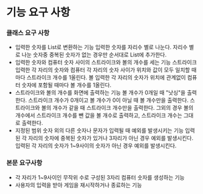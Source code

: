 # 기능 요구 사항

### 클래스 요구 사항
* 입력한 숫자를 List로 변환하는 기능
    입력한 숫자를 자리수 별로 나눈다.
    자리수 별로 나눈 숫자중 중복된 숫자가 없는 경우만 순서대로 List에 추가한다.
* 입력한 숫자와 컴퓨터 숫자 사이의 스트라이크와 볼의 개수를 세는 기능
    스트라이크
        입력한 각 자리의 숫자와 컴퓨터 각 자리의 숫자 사이가 위치와 값이 모두 일치할 때마다 스트라이크 개수를 1올린다.
    볼
        입력한 각 자리의 숫자가 위치에 관계없이 컴퓨터 숫자에 포함될 때마다 볼 개수를 1올린다.
* 스트라이크와 볼의 개수를 화면에 출력하는 기능
    볼 개수가 0개일 때 "낫싱"을 출력한다.
    스트라이크 개수가 0개이고 볼 개수가 0이 아닐 때 볼 개수만을 출력한다.
    스트라이크와 볼의 개수가 같을 때 스트라이크 개수만을 출력한다.
    그외의 경우 볼의 개수에서 스트라이크 개수를 뺀 값을 볼 개수로 출력하고, 스트라이크 개수는 그대로 출력한다.
* 지정된 범위 숫자 외의 다른 숫자나 문자가 입력될 때 예외를 발생시키는 기능
    입력된 각 자리의 숫자에 중복된 숫자가 있거나 3자리가 아닌 경우 예외를 발생시킨다.
    입력된 각 자리의 숫자가 1~9사이의 숫자가 아닌 경우 예외를 발생시킨다.

### 본문 요구사항
* 각 자리가 1~9사이인 무작위 수로 구성된 3자리 컴퓨터 숫자를 생성하는 기능
* 사용자의 입력을 받아 게임을 재시작하거나 종료하는 기능